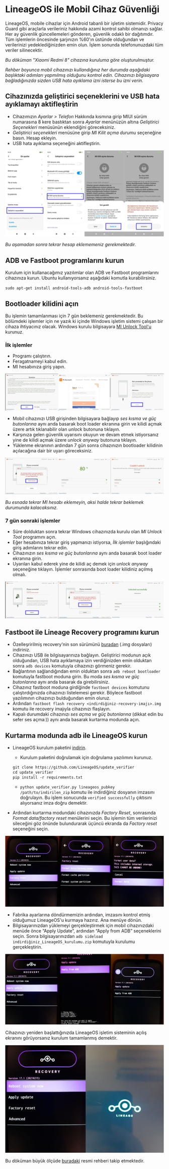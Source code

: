 # LineageOS ile Mobil Cihaz Güvenliği

LineageOS, mobile cihazlar için Android tabanli bir işletim sistemidir. Privacy Guard gibi araçlarla verileriniz hakkında azami kontrol sahibi olmanızı sağlar. Her ay güvenlik güncellemeleri gönderen, güvenlik odaklı bir dağıtımdır. Tüm işlemlerin öncesinde şarjınızın %60'ın üstünde olduğundan ve verilerinizi yedeklediğinizden emin olun. İşlem sonunda telefonunuzdaki tüm veriler silinecektir.

_Bu döküman "Xiaomi Redmi 8" cihazına kuruluma göre oluşturulmuştur._

_Rehber boyunca mobil cihazınızı kullandığınız her durumda aşağıdaki başlıktaki adımları yapmılmış olduğunu kontrol edin. Cihazınızı bilgisayara bağladığınızda sizden USB hata ayıklama izni isterse bu izni verin._
## Cihazınızda geliştirici seçeneklerini ve USB hata ayıklamayı aktifleştirin
* Cihazımızın _Ayarlar > Telefon_ Hakkında kısmına girip MIUI sürüm numarasına 8 kere bastıktan sonra _Ayarlar_ menünüzün altına _Geliştirici Seçenekleri_ menüsünün eklendiğini göreceksiniz.
* _Geliştirici seçenekleri_ menüsüne girip _MI Kilit açma durumu_ seçeneğine basın. Hesap ekleyin.
* USB hata ayıklama seçeneğini aktifleştirin.

![alt-text](lineageos/MIkilitAcma.png)

_Bu aşamadan sonra tekrar hesap eklememeniz gerekmektedir._

## ADB ve Fastboot programlarını kurun

Kurulum için kullanacağımız yazılımlar olan ADB ve Fastboot programlarını cihazınıza kurun. Ubuntu kullanıyorsanız aşağıdaki komutla kurabilirsiniz.

`sudo apt-get install android-tools-adb android-tools-fastboot`

## Bootloader kilidini açın
Bu işlemin tamamlanması için 7 gün beklemeniz gerekmektedir. Bu bölümdeki işlemler için ne yazık ki içinde Windows işletim sistemi çalışan bir cihaza ihtiyacınız olacak. Windows kurulu bilgisayara [MI Unlock Tool'u](https://xiaomitools.com/download/mi-flash-unlock-tool-v3-5-1030-37/) kurunuz. 

### İlk işlemler

* Programı çalıştırın.
* Feragatnameyi kabul edin.
* MI hesabınıza giriş yapın.

![alt-text](lineageos/unlockFirstProcess1.png)

* Mobil cihazınızı USB girişinden bilgisayara bağlayıp _ses kısma ve güç butonlarına_ aynı anda basarak boot loader ekranına girin ve kilidi açmak üzere artık tıklanabilir olan _unlock_ butonuna tıklayın.
* Karşınıza gelen güvenlik uyarısını okuyun ve devam etmek istiyorsanız yine de kilidi açmak üzere _unlock anyway_ butonuna tıklayın.
* Yüklenme ekranının ardından 7 gün sonra cihazınızın bootloader kilidinin açılacağına dair bir uyarı göreceksiniz.

![alt-text](lineageos/unlockFirstProcess2.png)

_Bu esnada tekrar MI hesabı eklemeyin, aksi halde tekrar beklemek durumunda kalacaksınız._

### 7 gün sonraki işlemler
* Süre dolduktan sonra tekrar Windows cihazınızda kurulu olan _MI Unlock Tool_ programını açın.
* Eğer hesabınıza tekrar giriş yapmanızı istiyorsa, _İlk işlemler_ başlığındaki giriş adımlarını tekrar edin.
* Cihazınızın _ses kısma ve güç butonlarına_ aynı anda basarak boot loader ekranına girin.
* Uyarıları kabul ederek yine de kilidi aç demek için _unlock anyway_ seçeneğine tıklayın. İşlemler sonrasında boot loader kilidiniz açılmış olmalı.

![alt-text](lineageos/unlockSecondProcess.png)

## Fastboot ile Lineage Recovery programını kurun
* Özelleşririlmiş recovery'nin son sürümünü [buradan](https://download.lineageos.org/ginkgo) (.img dosyaları) indiriniz.
* Cihazınızı USB ile bilgisayarınıza bağlayın. Geliştirici modunun açık olduğundan, USB hata ayıklamaya izin verdiğinizden emin olduktan sonra `adb devices` komutuyla cihazınızı görmeniz gerekir.
* Bağlantının sağlandığından emin olduktan sonra `adb reboot bootloader` komutuyla fastboot moduna girin. Bu moda _ses kısma ve güç butonlarına_ aynı anda basarak da girebilirsiniz. 
* Cihazınız fastboot moduna girdiğinde `fastboot devices` komutunu çalıştırdığınızda cihazınızı listelemesi gerekir. Böylece fastboot yazılımının cihazınızı bulduğundan emin oluruz. 
* Ardından `fastboot flash recovery <indirdiğiniz-recovery-imajı>.img` komutu ile recovery imajıyla cihazınızı flaşlayın.
* Kapalı durumdaki cihazınızı _ses açma ve güç butonlarına_ (dikkat edin bu sefer ses açma:)) aynı anda basarak kurtarma modunda açın.

## Kurtarma modunda adb ile LineageOS kurun

* LineageOS kurulum paketini [indirin](https://download.lineageos.org/ginkgo). 
    * Kurulum paketini doğrulamak için doğrulama yazılımını kurunuz.
	```
	git clone https://github.com/LineageOS/update_verifier
	cd update_verifier
	pip install -r requirements.txt
	```

    * `python update_verifier.py lineageos_pubkey /path/to/indirilen_zip` komutu ile indirdiğiniz dosyanın imzasını doğrulayın. Bu işlem sonucunda `verified successfully` çıktısını alıyorsanız imza doğru demektir.
* Ardından kurtarma modundaki cihazınızda _Factory Reset_, sonrasında _Format data/factory reset_ menülerini seçin. Bu işlemin tüm verilerinizi sileceğini göz önünde bulundurarak üçüncü ekranda da _Factory reset_ seçeneğini seçin.

![alt-text](lineageos/factoryReset.png)

* Fabrika ayarlarına döndürmemizin ardından, imzasını kontrol etmiş olduğumuz LineageOS'u kurmaya hazırız. Ana menüye dönün.
* Bilgisayarınızdan yüklemeyi gerçekleştirmek için mobil cihazınızdaki menüde önce “Apply Update”, ardından “Apply from ADB” seçeneklerini seçin. Sonra bilgisayarınızdan `adb sideload indirdiğiniz_LineageOS_kurulumu.zip` komutuyla kurulumu gerçekleştirin.

![alt-text](lineageos/sideload.png)

Cihazınızı yeniden başlattığınızda LineageOS işletim sisteminin açılış ekranını görüyorsanız kurulum tamamlanmış demektir.

![alt-text](lineageos/lineageReady.png)

Bu döküman büyük ölçüde [buradaki](https://wiki.lineageos.org/devices/ginkgo/install) resmi rehberi takip etmektedir.

